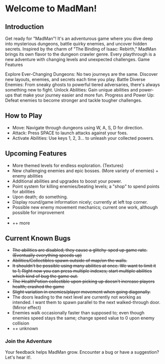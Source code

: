 # Welcome to MadMan!
## Introduction

Get ready for "MadMan"! It's an adventurous game where you dive deep into mysterious dungeons, battle quirky enemies, and uncover hidden secrets. Inspired by the charm of "The Binding of Isaac: Rebirth," MadMan brings its own flavor to the dungeon crawler genre. Every playthrough is a new adventure with changing levels and unexpected challenges.
Game Features

Explore Ever-Changing Dungeons: No two journeys are the same. Discover new layouts, enemies, and secrets each time you play.
Battle Diverse Enemies: From sneaky ghosts to powerful tiered adversaries, there's always something new to fight.
Unlock Abilities: Gain unique abilities and power-ups that make your journey easier and more fun.
Progress and Power Up: Defeat enemies to become stronger and tackle tougher challenges.

## How to Play

<ul>
    <li>Move: Navigate through dungeons using W, A, S, D for direction.</li>
    <li>Attack: Press SPACE to launch attacks against your foes.</li>
    <li>Activate Abilities: Use keys 1, 2, 3... to unleash your collected powers.</li>
</ul>

## Upcoming Features

<ul>
    <li>More themed levels for endless exploration. (Textures)</li>
    <li>New challenging enemies and epic bosses. (More variety of enemies) + enemy abilities</li>
    <li>Additional abilities and upgrades to boost your power.</li>
    <li>Point system for killing enemies/beating levels; a "shop" to spend points for abilities</li>
    <li>Upon death; do something.</li>
    <li>Display round/game information nicely; currently at left top corner.</li>
    <li>Possible new enemy movement mechanics; current one work, although possible for improvement<li>
    <li>++ more</li>
</ul>



## Current Known Bugs

<ul>
    <li><del>The abilities are disabled; they cause a glitchy-sped up game rate. (Eventually everything speeds up)</del></li>
    <li><del>Abilities/Collectibles spawn outside of map/on the walls.</del></li>
    <li><del>It shouldn't be possible using many abilities at once. We want to limit it to 1; Right now you can press multiple indexes; start multiple abilities which kind of bug the game out.</del></li>
    <li><del>The HealthPotion collectible upon picking up doesn't increase players health; crashed the game</del></li>
    <li><del>Slight variation in enemies/player movement when going diagonally.</del></li>
    <li>The doors leading to the next level are currently not working as intended. I want them to spawn parallel to the next walked-through door. (Mirror effect)</li>
    <li>Enemies walk occasionally faster than supposed to; even though enemies speed stays the same; change speed value to 0 upon enemy collision</li>
    <li>++ unknown</li>
</ul>


### Join the Adventure

Your feedback helps MadMan grow. Encounter a bug or have a suggestion? Let's hear it!.